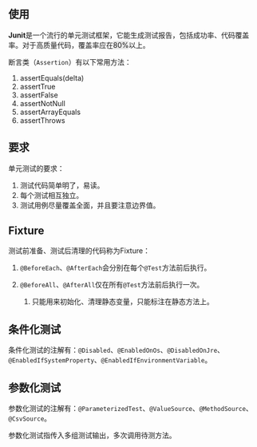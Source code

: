 ## 使用

**Junit**是一个流行的单元测试框架，它能生成测试报告，包括成功率、代码覆盖率。对于高质量代码，覆盖率应在<span style=background:#e6e6e6>80%</span>以上。

断言类（`Assertion`）有以下常用方法：

1. assertEquals(delta)
2. assertTrue
3. assertFalse
4. assertNotNull
5. assertArrayEquals
6. assertThrows



## 要求

单元测试的要求：

1. 测试代码简单明了，易读。
2. 每个测试相互独立。
3. 测试用例尽量覆盖全面，并且要注意边界值。



## Fixture

测试前准备、测试后清理的代码称为Fixture：

1. `@BeforeEach`、`@AfterEach`会分别在每个`@Test`方法前后执行。

2. `@BeforeAll`、`@AfterAll`仅在所有`@Test`方法前后执行一次。
   1. 只能用来初始化、清理静态变量，只能标注在静态方法上。



## 条件化测试

条件化测试的注解有：`@Disabled`、`@EnabledOnOs`、`@DisabledOnJre`、`@EnabledIfSystemProperty`、`@EnabledIfEnvironmentVariable`。



## 参数化测试

参数化测试的注解有：`@ParameterizedTest`、`@ValueSource`、`@MethodSource`、`@CsvSource`。

参数化测试指传入多组测试输出，多次调用待测方法。